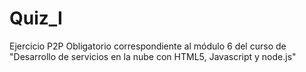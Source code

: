 # Quiz_I
Ejercicio P2P Obligatorio correspondiente al módulo 6 del curso de "Desarrollo de servicios en la nube con HTML5, Javascript y node.js"

